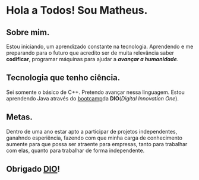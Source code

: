 # Hola a Todos! Sou Matheus.

## Sobre mim.

Estou iniciando, um aprendizado constante na tecnologia.
Aprendendo e me preparando para o futuro que acredito ser
de muita relevância saber **codificar**, programar máquinas
para ajudar a **_avançar a humanidade_**.

## Tecnologia que tenho ciência.
Sei somente o básico de C++. Pretendo avançar nessa linguagem.
Estou aprendendo Java através do [bootcamp](https://web.dio.me/track/santander-2024-backend-com-java)da **DIO**(_Digital
Innovation One_).

## Metas.
Dentro de uma ano estar apto a participar de projetos independentes,
ganahndo esperiência, fazendo com que minha carga de conhecimento
aumente para que possa ser atraente para empresas, tanto para
trabalhar com elas, quanto para trabalhar de forma independente.


## Obrigado [DIO](https://web.dio.me/home)!
